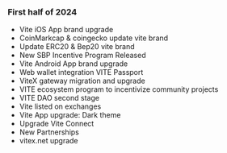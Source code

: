 ### First half of 2024


- Vite iOS App brand upgrade
- CoinMarkcap & coingecko update vite brand
- Update ERC20 & Bep20 vite brand
- New SBP Incentive Program Released
- Vite Android App brand upgrade
- Web wallet integration VITE Passport
- ViteX gateway migration and upgrade
- VITE ecosystem program to incentivize community projects
- VITE DAO second stage
- Vite listed on exchanges
- Vite App upgrade: Dark theme
- Upgrade Vite Connect
- New Partnerships
- vitex.net upgrade


